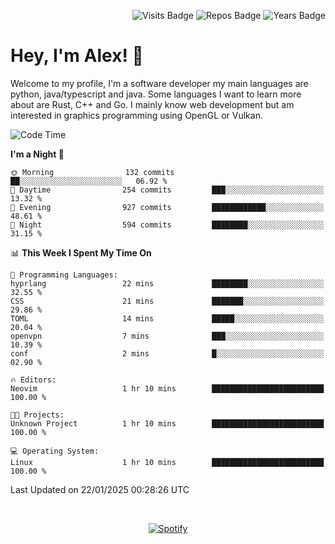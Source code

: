 <p align="right">
  <img src="https://badges.pufler.dev/visits/Alextibtab/Alextibtab" alt="Visits Badge">
  <img src="https://badges.pufler.dev/repos/Alextibtab/" alt="Repos Badge">
  <img src="https://badges.pufler.dev/years/Alextibtab/" alt="Years Badge">
</p>

<h1 align="left">Hey, I'm Alex! 💽 </h1>

Welcome to my profile, I'm a software developer my main languages are python, java/typescript and java. Some languages I want to learn more about are Rust, C++ and Go. I mainly know web development but am interested in graphics programming using OpenGL or Vulkan.

<!--START_SECTION:waka-->
![Code Time](http://img.shields.io/badge/Code%20Time-111%20hrs%2028%20mins-blue)

**I'm a Night 🦉** 

```text
🌞 Morning                132 commits         ██░░░░░░░░░░░░░░░░░░░░░░░   06.92 % 
🌆 Daytime                254 commits         ███░░░░░░░░░░░░░░░░░░░░░░   13.32 % 
🌃 Evening                927 commits         ████████████░░░░░░░░░░░░░   48.61 % 
🌙 Night                  594 commits         ████████░░░░░░░░░░░░░░░░░   31.15 % 
```


📊 **This Week I Spent My Time On** 

```text
💬 Programming Languages: 
hyprlang                 22 mins             ████████░░░░░░░░░░░░░░░░░   32.55 % 
CSS                      21 mins             ███████░░░░░░░░░░░░░░░░░░   29.86 % 
TOML                     14 mins             █████░░░░░░░░░░░░░░░░░░░░   20.04 % 
openvpn                  7 mins              ███░░░░░░░░░░░░░░░░░░░░░░   10.39 % 
conf                     2 mins              █░░░░░░░░░░░░░░░░░░░░░░░░   02.90 % 

🔥 Editors: 
Neovim                   1 hr 10 mins        █████████████████████████   100.00 % 

🐱‍💻 Projects: 
Unknown Project          1 hr 10 mins        █████████████████████████   100.00 % 

💻 Operating System: 
Linux                    1 hr 10 mins        █████████████████████████   100.00 % 
```


 Last Updated on 22/01/2025 00:28:26 UTC
<!--END_SECTION:waka-->
&nbsp;<div align="center">
  [![Spotify](https://spotify-now-playing-wine-six.vercel.app/api/spotify?border_color=ffffff)](https://open.spotify.com/user/pmo1v2ejnt42kgp5jar5drtag)
</div>


